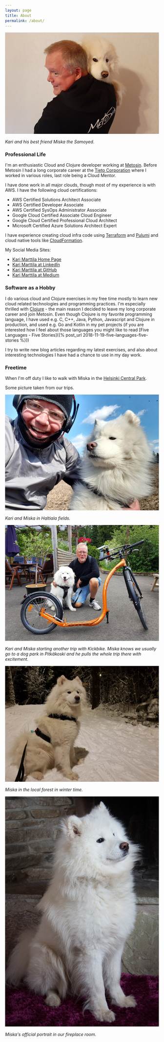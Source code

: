 ```yaml
---
layout: page
title: About
permalink: /about/
---
```


![Kari and his best friend Miska the Samoyed](/img/about_page_kari_and_miska.jpg)

*Kari and his best friend Miska the Samoyed.*

### Professional Life

I'm an enthusiastic Cloud and Clojure developer working at [Metosin](http://www.metosin.fi/). Before Metosin I had a long corporate career at the [Tieto Corporation](https://www.tietoevry.com/) where I worked in various roles, last role being a Cloud Mentor.

I have done work in all major clouds, though most of my experience is with AWS. I have the following cloud certifications:
- AWS Certified Solutions Architect Associate
- AWS Certified Developer Associate
- AWS Certified SysOps Administrator Associate
- Google Cloud Certified Associate Cloud Engineer
- Google Cloud Certified Professional Cloud Architect
- Microsoft Certified Azure Solutions Architect Expert

I have experience creating cloud infra code using [Terraform](https://www.terraform.io/) and [Pulumi](https://www.pulumi.com/) and cloud native tools like [CloudFormation](https://aws.amazon.com/cloudformation/).

My Social Media Sites:
- [Kari Marttila Home Page](https://www.karimarttila.fi)
- [Kari Marttila at LinkedIn](https://www.linkedin.com/in/karimarttila/)
- [Kari Marttila at GitHub](https://github.com/karimarttila)
- [Kari Marttila at Medium](https://medium.com/@kari.marttila)


### Software as a Hobby

I do various cloud and Clojure exercises in my free time mostly to learn new cloud related technologies and programming practices. I'm especially thrilled with [Clojure](https://clojure.org/) - the main reason I decided to leave my long corporate career and join Metosin. Even though Clojure is my favorite programming language, I have used e.g. C, C++, Java, Python, Javascript and Clojure in production, and used e.g. Go and Kotlin in my pet projects (if you are interested how I feel about those languages you might like to read [Five Languages - Five Stories]({% post_url 2018-11-19-five-languages-five-stories %}))

I try to write new blog articles regarding my latest exercises, and also about interesting technologies I have had a chance to use in my day work.

### Freetime

When I'm off duty I like to walk with Miska in the [Helsinki Central Park](https://www.hel.fi/hel2/keskuspuisto/eng/1centralpark/).

Some picture taken from our trips.

![Kari and Miska](/img/about_page_kari_miska_field.jpg)

*Kari and Miska in Haltiala fields.*

![Kari and Miska and kickbike](/img/about_page_kari_miska_kickbike.jpg)

*Kari and Miska starting another trip with Kickbike. Miska knows we usually go to a dog park in Pitkäkoski and he pulls the whole trip there with excitement.*

![Miska in Winter](/img/about_page_miska_winter.jpg)

*Miska in the local forest in winter time.*

![Miska portrait](/img/about_page_miska_portrait.jpg)

*Miska's official portrait in our fireplace room.*
